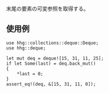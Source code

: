 末尾の要素の可変参照を取得する。

## 使用例

```
use hhg::collections::deque::Deque;
use hhg::deque;

let mut deq = deque![15, 31, 11, 25];
if let Some(last) = deq.back_mut()
{
    *last = 0;
}
assert_eq!(deq, &[15, 31, 11, 0]);
```
